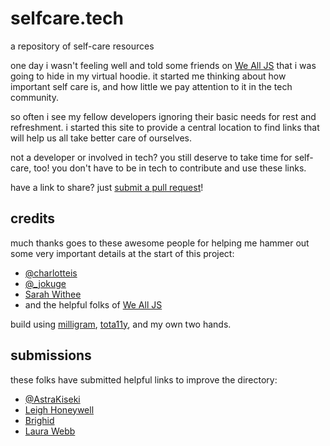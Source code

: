 # selfcare.tech
a repository of self-care resources

one day i wasn't feeling well and told some friends on [We All JS](http://wealljs.org/) that i was going to hide in my virtual hoodie. it started me thinking about how important self care is, and how little we pay attention to it in the tech community.

so often i see my fellow developers ignoring their basic needs for rest and refreshment. i started this site to provide a central location to find links that will help us all take better care of ourselves.

not a developer or involved in tech? you still deserve to take time for self-care, too! you don't have to be in tech to contribute and use these links.

have a link to share? just [submit a pull request](https://github.com/jenniferlynparsons/selfcaretech/blob/master/CONTRIBUTING.md)!

## credits

much thanks goes to these awesome people for helping me hammer out some very important details at the start of this project:

* [@charlotteis](https://twitter.com/charlotteis)
* [@_jokuge](https://twitter.com/_jokuge)
* [Sarah Withee](https://twitter.com/geekygirlsarah)
* and the helpful folks of [We All JS](http://wealljs.org/)

build using [milligram](https://milligram.github.io/), [tota11y](http://khan.github.io/tota11y/), and my own two hands.

## submissions

these folks have submitted helpful links to improve the directory:

* [@AstraKiseki](https://github.com/AstraKiseki)
* [Leigh Honeywell](https://hypatia.ca)
* [Brighid](http://stronglyemergent.com/)
* [Laura Webb](http://www.LRWebb.com)
